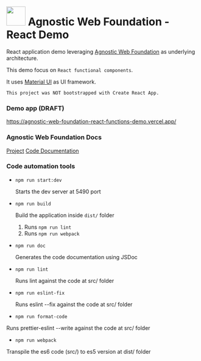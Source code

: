 #   <img src="https://avatars3.githubusercontent.com/u/14809007?s=280&v=4" width="50" /> Agnostic Web Foundation - React Demo

React application demo leveraging [Agnostic Web Foundation](https://github.com/web2solutions/agnostic-web-foundation) as underlying architecture.

This demo focus on `React functional components`.

It uses [Material UI](https://material-ui.com/) as UI framework.


`This project was NOT bootstrapped with Create React App.`


### Demo app (DRAFT)

https://agnostic-web-foundation-react-functions-demo.vercel.app/


### Agnostic Web Foundation Docs

[Project](https://github.com/web2solutions/agnostic-web-foundation)
[Code Documentation](https://web2solutions.github.io/agnostic-web-foundation/)



### Code automation tools


- `npm run start:dev`

  Starts the dev server at 5490 port

- `npm run build`

  Build the application inside `dist/` folder

  1. Runs `npm run lint`
  2. Runs `npm run webpack`

- `npm run doc`

  Generates the code documentation using JSDoc

- `npm run lint`

  Runs lint against the code at src/ folder

- `npm run eslint-fix`

  Runs eslint --fix against the code at src/ folder

- `npm run format-code`

Runs prettier-eslint --write against the code at src/ folder

- `npm run webpack`

Transpile the es6 code (src/) to es5 version at dist/ folder
